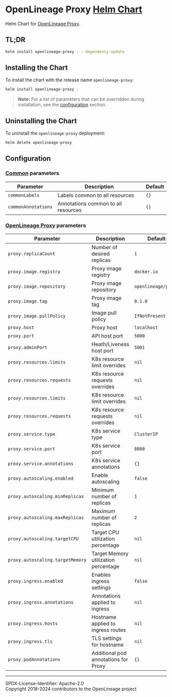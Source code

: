 # OpenLineage Proxy [Helm Chart](https://helm.sh)

Helm Chart for [OpenLineage Proxy](https://github.com/OpenLineage/OpenLineage/tree/main/proxy).

## TL;DR

```bash
helm install openlineage-proxy . --dependency-update
```

## Installing the Chart

To install the chart with the release name `openlineage-proxy`:

```bash
helm install openlineage-proxy .
```

> **Note:** For a list of parameters that can be overridden during installation, see the [configuration](#configuration) section.

## Uninstalling the Chart

To uninstall the `openlineage-proxy` deployment:

```bash
helm delete openlineage-proxy
```

## Configuration

### [Common](https://artifacthub.io/packages/helm/bitnami/common) **parameters**

| Parameter              | Description                         | Default |
|------------------------|-------------------------------------|---------|
| `commonLabels`         | Labels common to all resources      | `{}`    |
| `commonAnnotations`    | Annotations common to all resources | `{}`    |

### [OpenLineage Proxy](https://github.com/OpenLineage/OpenLineage/tree/main/proxy) **parameters**

| Parameter                        | Description                          | Default             |
|----------------------------------|--------------------------------------|---------------------|
| `proxy.replicaCount`             | Number of desired replicas           | `1`                 |
| `proxy.image.registry`           | Proxy image registry                 | `docker.io`         |
| `proxy.image.repository`         | Proxy image repository               | `openlineage/proxy` |
| `proxy.image.tag`                | Proxy image tag                      | `0.1.0`             |
| `proxy.image.pullPolicy`         | Image pull policy                    | `IfNotPresent`      |
| `proxy.host`                     | Proxy host                           | `localhost`         |
| `proxy.port`                     | API host port                        | `5000`              |
| `proxy.adminPort`                | Heath/Liveness host port             | `5001`              |
| `proxy.resources.limits`         | K8s resource limit overrides         | `nil`               |
| `proxy.resources.requests`       | K8s resource requests overrides      | `nil`               |
| `proxy.resources.limits`         | K8s resource limit overrides         | `nil`               |
| `proxy.resources.requests`       | K8s resource requests overrides      | `nil`               |
| `proxy.service.type`             | K8s service type                     | `ClusterIP`         |
| `proxy.service.port`             | K8s service port                     | `8080`              |
| `proxy.service.annotations`      | K8s service annotations              | `{}`                |
| `proxy.autoscaling.enabled`      | Enable autoscaling                   | `false`             |
| `proxy.autoscaling.minReplicas`  | Minimum number of replicas           | `1`                 |
| `proxy.autoscaling.maxReplicas`  | Maximum number of replicas           | `2`                 |
| `proxy.autoscaling.targetCPU`    | Target CPU utilization percentage    | `nil`               |
| `proxy.autoscaling.targetMemory` | Target Memory utilization percentage | `nil`               |
| `proxy.ingress.enabled`          | Enables ingress settings             | `false`             |
| `proxy.ingress.annotations`      | Annotations applied to ingress       | `nil`               |
| `proxy.ingress.hosts`            | Hostname applied to ingress routes   | `nil`               |
| `proxy.ingress.tls`              | TLS settings for hostname            | `nil`               |
| `proxy.podAnnotations`           | Additional pod annotations for Proxy | `{}`                |

----
SPDX-License-Identifier: Apache-2.0\
Copyright 2018-2024 contributors to the OpenLineage project